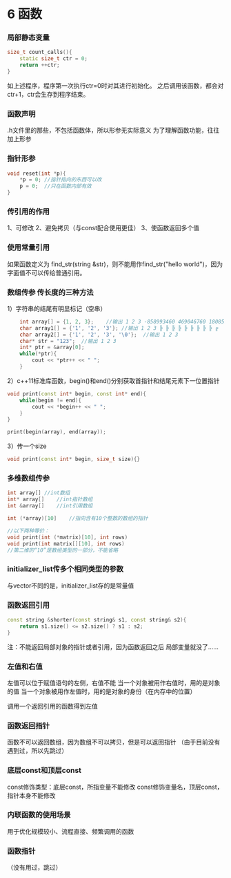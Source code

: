 # 6 函数

### 局部静态变量
```C++
size_t count_calls(){
    static size_t ctr = 0;
    return ++ctr;
}
```
如上述程序，程序第一次执行ctr=0时对其进行初始化。
之后调用该函数，都会对ctr+1，ctr会生存到程序结束。


### 函数声明
.h文件里的那些，不包括函数体，所以形参无实际意义
为了理解函数功能，往往加上形参


### 指针形参
```C++
void reset(int *p){
    *p = 0; //指针指向的东西可以改
    p = 0;  //只在函数内部有效
}
```


### 传引用的作用
1、可修改
2、避免拷贝（与const配合使用更佳）
3、使函数返回多个值


### 使用常量引用
如果函数定义为 find_str(string &str)，则不能用作find_str("hello world")，因为字面值不可以传给普通引用。

### 数组传参 传长度的三种方法
1）字符串的结尾有明显标记（空串）
```c++
    int array[] = {1, 2, 3};    //输出 1 2 3 -858993460 469046760 18085964 1191326 1 21713888 21734480 18086056 1190919 469046648 1184319 1184319 16551936
    char array1[] = {'1', '2', '3'}; //输出 1 2 3 ╠ ╠ ╠ ╠ ╠ ╠ ╠ ╠ ╠ ╔
    char array2[] = {'1', '2', '3', '\0'};  //输出 1 2 3
    char* str = "123";  //输出 1 2 3
    int* ptr = &array[0];
    while(*ptr){
        cout << *ptr++ << " ";
    }
```

2）c++11标准库函数，begin()和end()分别获取首指针和结尾元素下一位置指针
```c++
void print(const int* begin, const int* end){
    while(begin != end){
        cout << *begin++ << " ";
    }
}

print(begin(array), end(array));
```

3）传一个size
```c++
void print(const int* begin, size_t size){}
```

### 多维数组传参
```c++
int array[] //int数组
int* array[]    //int指针数组
int &array[]    //int引用数组

int (*array)[10]    //指向含有10个整数的数组的指针

//以下两种等价：
void print(int (*matrix)[10], int rows)
void print(int matrix[][10], int rows)
//第二维的“10”是数组类型的一部分，不能省略
```

### initializer_list传多个相同类型的参数
与vector不同的是，initializer_list存的是常量值


### 函数返回引用
```c++
const string &shorter(const string& s1, const string& s2){
    return s1.size() <= s2.size() ? s1 : s2;
}
```
注：不能返回局部对象的指针或者引用，因为函数返回之后 局部变量就没了……


### 左值和右值
左值可以位于赋值语句的左侧，右值不能
当一个对象被用作右值时，用的是对象的值
当一个对象被用作左值时，用的是对象的身份（在内存中的位置）

调用一个返回引用的函数得到左值


### 函数返回指针
函数不可以返回数组，因为数组不可以拷贝，但是可以返回指针
（由于目前没有遇到过，所以先跳过）


### 底层const和顶层const
const修饰类型：底层const，所指变量不能修改
const修饰变量名，顶层const，指针本身不能修改


### 内联函数的使用场景
用于优化规模较小、流程直接、频繁调用的函数


### 函数指针
（没有用过，跳过）